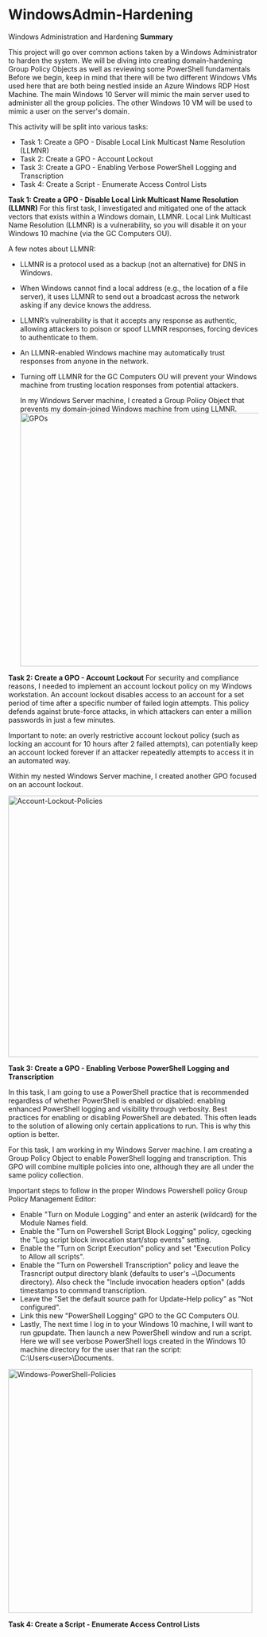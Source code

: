 # WindowsAdmin-Hardening
Windows Administration and Hardening
**Summary**

This project will go over common actions taken by a Windows Administrator to harden the system. We will be diving into creating domain-hardening Group Policy Objects as well as reviewing some PowerShell fundamentals Before we begin, keep in mind that there will be two different Windows VMs used here that are both being nestled inside an Azure Windows RDP Host Machine. The main Windows 10 Server will mimic the main server used to administer all the group policies. The other Windows 10 VM will be used to mimic a user on the server's domain. 

This activity will be split into various tasks: 
   - Task 1: Create a GPO - Disable Local Link Multicast Name Resolution (LLMNR)
   - Task 2: Create a GPO - Account Lockout
   - Task 3: Create a GPO - Enabling Verbose PowerShell Logging and Transcription
   - Task 4: Create a Script - Enumerate Access Control Lists


**Task 1: Create a GPO - Disable Local Link Multicast Name Resolution (LLMNR)**
   For this first task, I investigated and mitigated one of the attack vectors that exists within a Windows domain, LLMNR.
   Local Link Multicast Name Resolution (LLMNR) is a vulnerability, so you will disable it on your Windows 10 machine (via the GC Computers OU).

A few notes about LLMNR:
- LLMNR is a protocol used as a backup (not an alternative) for DNS in Windows.
- When Windows cannot find a local address (e.g., the location of a file server), it uses LLMNR to send out a broadcast across the network asking if any device knows the address.
- LLMNR’s vulnerability is that it accepts any response as authentic, allowing attackers to poison or spoof LLMNR responses, forcing devices to authenticate to them.
- An LLMNR-enabled Windows machine may automatically trust responses from anyone in the network.
- Turning off LLMNR for the GC Computers OU will prevent your Windows machine from trusting location responses from potential attackers.

  In my Windows Server machine, I created a Group Policy Object that prevents my domain-joined Windows machine from using LLMNR.
  <img width="510" alt="GPOs" src="https://github.com/user-attachments/assets/7bf260bc-696e-4143-9125-3bb087b8e9ea">


**Task 2: Create a GPO - Account Lockout**
For security and compliance reasons, I needed to implement an account lockout policy on my Windows workstation. An account lockout disables access to an account for a set period of time after a specific number of failed login attempts. This policy defends against brute-force attacks, in which attackers can enter a million passwords in just a few minutes.

Important to note: an overly restrictive account lockout policy (such as locking an account for 10 hours after 2 failed attempts), can potentially keep an account locked forever if an attacker repeatedly attempts to access it in an automated way.

Within my nested Windows Server machine, I created another GPO focused on an account lockout. 

<img width="526" alt="Account-Lockout-Policies" src="https://github.com/user-attachments/assets/617bb224-7a32-437d-ab7c-29d1f9c4c8f5">


**Task 3: Create a GPO - Enabling Verbose PowerShell Logging and Transcription**

In this task, I am going to use a PowerShell practice that is recommended regardless of whether PowerShell is enabled or disabled: enabling enhanced PowerShell logging and visibility through verbosity. Best practices for enabling or disabling PowerShell are debated. This often leads to the solution of allowing only certain applications to run. This is why this option is better. 

For this task, I am working in my Windows Server machine. I am creating a Group Policy Object to enable PowerShell logging and transcription. This GPO will combine multiple policies into one, although they are all under the same policy collection.

Important steps to follow in the proper Windows Powershell policy Group Policy Management Editor:
  - Enable "Turn on Module Logging" and enter an asterik (wildcard) for the Module Names field.
  - Enable the "Turn on Powershell Script Block Logging" policy, cgecking the "Log script block invocation start/stop events" setting.
  - Enable the "Turn on Script Execution" policy and set "Execution Policy to Allow all scripts".
  - Enable the "Turn on Powershell Transcription" policy and leave the Trasncript output directory blank (defaults to user's ~\Documents directory). Also check the "Include invocation headers option" (adds timestamps to command transcription.
  - Leave the "Set the default source path for Update-Help policy" as "Not configured".
  - Link this new "PowerShell Logging" GPO to the GC Computers OU.
  - Lastly, The next time I log in to your Windows 10 machine, I will want to run gpupdate. Then launch a new PowerShell window and run a script. Here we will see verbose PowerShell logs created in the Windows 10 machine directory for the user that ran the script: C:\Users&lt;user&gt;\Documents.
    
<img width="491" alt="Windows-PowerShell-Policies" src="https://github.com/user-attachments/assets/eef35276-72e1-409b-b263-998ea36da557">



**Task 4: Create a Script - Enumerate Access Control Lists**





